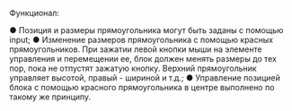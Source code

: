Функционал:

●	Позиция и размеры прямоугольника могут быть заданы с помощью input;
●	Изменение размеров прямоугольника с помощью красных прямоугольников. При зажатии левой кнопки мыши на элементе управления и перемещении ее, блок должен менять размеры до тех пор, пока не отпустят зажатую кнопку. Верхний прямоугольник управляет высотой, правый - шириной и т.д.;
●	Управление позицией блока с помощью красного прямоугольника в центре выполнено по такому же принципу.
